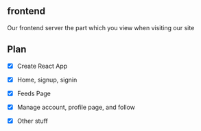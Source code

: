## frontend

Our frontend server the part which you view when visiting our site

## Plan

- [x] Create React App

- [x] Home, signup, signin

- [x] Feeds Page

- [x] Manage account, profile page, and follow

- [x] Other stuff
